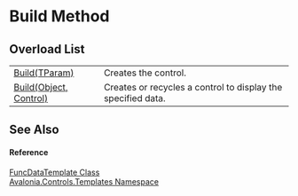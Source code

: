 # Build Method


## Overload List
<table>
<tr>
<td><a href="M_Avalonia_Controls_Templates_FuncTemplate_2_Build">Build(TParam)</a></td>
<td>Creates the control.</td>
</tr>
<tr>
<td><a href="M_Avalonia_Controls_Templates_FuncDataTemplate_Build">Build(Object, Control)</a></td>
<td>Creates or recycles a control to display the specified data.</td>
</tr>
</table>

## See Also


#### Reference
<a href="T_Avalonia_Controls_Templates_FuncDataTemplate">FuncDataTemplate Class</a>  
<a href="N_Avalonia_Controls_Templates">Avalonia.Controls.Templates Namespace</a>  
